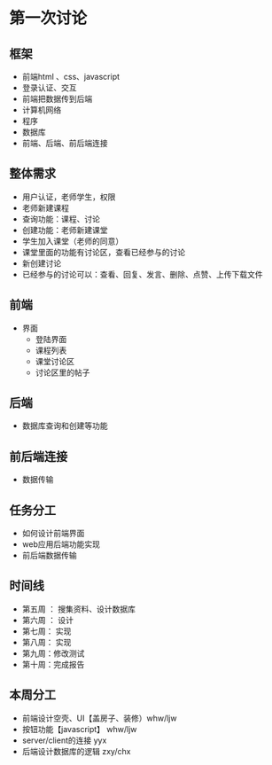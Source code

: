 # 第一次讨论
## 框架
* 前端html 、css、javascript
* 登录认证、交互
* 前端把数据传到后端
* 计算机网络
* 程序
* 数据库
* 前端、后端、前后端连接
## 整体需求
* 用户认证，老师学生，权限
* 老师新建课程
* 查询功能：课程、讨论
* 创建功能：老师新建课堂
* 学生加入课堂（老师的同意）
* 课堂里面的功能有讨论区，查看已经参与的讨论
* 新创建讨论
* 已经参与的讨论可以：查看、回复、发言、删除、点赞、上传下载文件
## 前端
* 界面
	* 登陆界面
	* 课程列表
	* 课堂讨论区
	* 讨论区里的帖子
## 后端
* 数据库查询和创建等功能
## 前后端连接
* 数据传输
## 任务分工
* 如何设计前端界面
* web应用后端功能实现
* 前后端数据传输
## 时间线
* 第五周 ： 搜集资料、设计数据库
* 第六周 ： 设计
* 第七周：  实现 
* 第八周：  实现
* 第九周：修改测试
* 第十周：完成报告
## 本周分工
* 前端设计空壳、UI【盖房子、装修）whw/ljw
* 按钮功能【javascript】 whw/ljw
* server/client的连接 yyx
* 后端设计数据库的逻辑 zxy/chx

